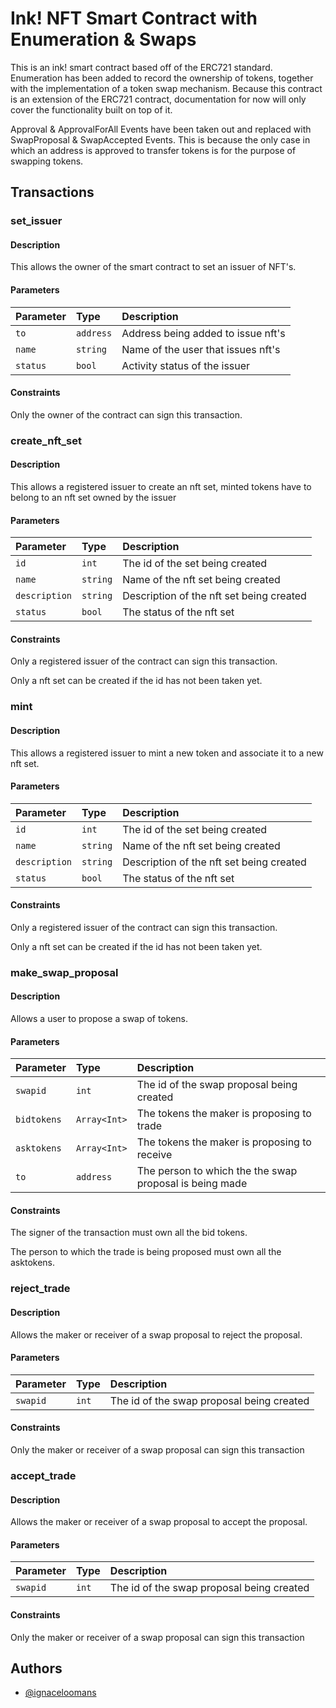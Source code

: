 
# Ink! NFT Smart Contract with Enumeration & Swaps

This is an ink! smart contract based off of the ERC721 standard. Enumeration has been added to record the ownership of tokens, together with the implementation of a token swap mechanism.
Because this contract is an extension of the ERC721 contract, documentation for now will only cover the functionality built on top of it.

Approval & ApprovalForAll Events have been taken out and replaced with SwapProposal & SwapAccepted Events. This is because the only case in which an address is approved to transfer tokens is
for the purpose of swapping tokens.
## Transactions

### set_issuer

#### Description
This allows the owner of the smart contract to set an issuer of NFT's.

#### Parameters

| Parameter | Type     | Description                |
| :-------- | :------- | :------------------------- |
| `to` | `address` | Address being added to issue nft's|
| `name` | `string` | Name of the user that issues nft's|
| `status` | `bool` | Activity status of the issuer |

#### Constraints

Only the owner of the contract can sign this transaction.

### create_nft_set
#### Description
This allows a registered issuer to create an nft set, minted tokens have to belong to an nft set owned by the issuer
#### Parameters

| Parameter | Type     | Description                |
| :-------- | :------- | :------------------------- |
| `id` | `int` | The id of the set being created |
| `name` | `string` | Name of the nft set being created |
| `description` | `string` | Description of the nft set being created |
| `status` | `bool` | The status of the nft set |

#### Constraints

Only a registered issuer of the contract can sign this transaction.

Only a nft set can be created if the id has not been taken yet.


### mint
#### Description
This allows a registered issuer to mint a new token and associate it to a new nft set.
#### Parameters

| Parameter | Type     | Description                |
| :-------- | :------- | :------------------------- |
| `id` | `int` | The id of the set being created |
| `name` | `string` | Name of the nft set being created |
| `description` | `string` | Description of the nft set being created |
| `status` | `bool` | The status of the nft set |

#### Constraints

Only a registered issuer of the contract can sign this transaction.

Only a nft set can be created if the id has not been taken yet.

### make_swap_proposal

#### Description
Allows a user to propose a swap of tokens.

#### Parameters

| Parameter | Type     | Description                |
| :-------- | :------- | :------------------------- |
| `swapid` | `int` | The id of the swap proposal being created |
| `bidtokens` | `Array<Int>` | The tokens the maker is proposing to trade |
| `asktokens` | `Array<Int>` | The tokens the maker is proposing to receive |
| `to` | `address` | The person to which the the swap proposal is being made |

#### Constraints

The signer of the transaction must own all the bid tokens.

The person to which the trade is being proposed must own all the asktokens.

### reject_trade

#### Description
Allows the maker or receiver of a swap proposal to reject the proposal.

#### Parameters

| Parameter | Type     | Description                |
| :-------- | :------- | :------------------------- |
| `swapid` | `int` | The id of the swap proposal being created |


#### Constraints

Only the maker or receiver of a swap proposal can sign this transaction

### accept_trade

#### Description
Allows the maker or receiver of a swap proposal to accept the proposal.

#### Parameters

| Parameter | Type     | Description                |
| :-------- | :------- | :------------------------- |
| `swapid` | `int` | The id of the swap proposal being created |


#### Constraints

Only the maker or receiver of a swap proposal can sign this transaction


## Authors

- [@ignaceloomans](https://www.github.com/iloomans)

